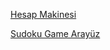 [Hesap Makinesi](https://ograsyilmaz.github.io/ApyEducation/hesapmakinesi/index.html)

[Sudoku Game Arayüz](https://ograsyilmaz.github.io/ApyEducation/sudokuArayuzu/index.html)

